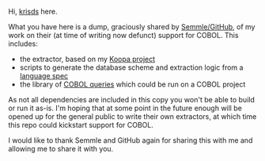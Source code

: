 Hi, [krisds](https://github.com/krisds) here.

What you have here is a dump, graciously shared by [Semmle/GitHub](https://github.com/Semmle), of my work on their (at time of writing now defunct) support for COBOL. This includes:

* the extractor, based on my [Koopa project](https://github.com/krisds/koopa)
* scripts to generate the database scheme and extraction logic from a [language spec](extractor/tools/spec.py)
* the library of [COBOL queries](queries/semmlecode-cobol-queries) which could be run on a COBOL project

As not all dependencies are included in this copy you won't be able to build or run it as-is. I'm hoping that at some point in the future enough will be opened up for the general public to write their own extractors, at which time this repo could kickstart support for COBOL.

I would like to thank Semmle and GitHub again for sharing this with me and allowing me to share it with you.

